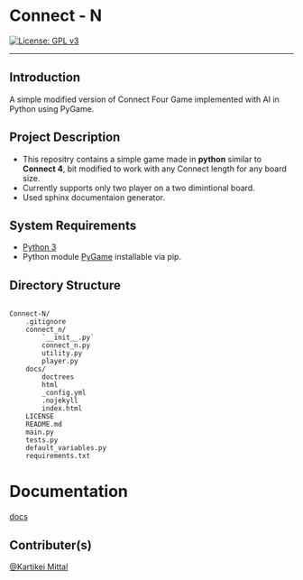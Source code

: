 # Connect - N
[![License: GPL v3](https://img.shields.io/badge/License-GPLv3-blue.svg)](https://www.gnu.org/licenses/gpl-3.0)
<hr>

## Introduction

A simple modified version of Connect Four Game implemented with AI in Python using PyGame.

## Project Description

* This repositry contains a simple game made in **python** similar to **Connect 4**, bit modified to work with any Connect length for any board size.
* Currently supports only two player on a two dimintional board.
* Used sphinx documentaion generator.

## System Requirements

* [Python 3](https://www.python.org/)
* Python module [PyGame](https://pypi.org/project/pygame/) installable via pip.

## Directory Structure

```

Connect-N/
    .gitignore
    connect_n/
        `__init__.py`
        connect_n.py
        utility.py
        player.py
    docs/
        doctrees
        html
        _config.yml
        .nojekyll
        index.html
    LICENSE
    README.md
    main.py
    tests.py
    default_variables.py
    requirements.txt

```

# Documentation

[docs](https://kartikei-12.github.io/Connect-N/html/index.html)

## Contributer(s)

[@Kartikei Mittal](https://github.com/Kartikei-12)
